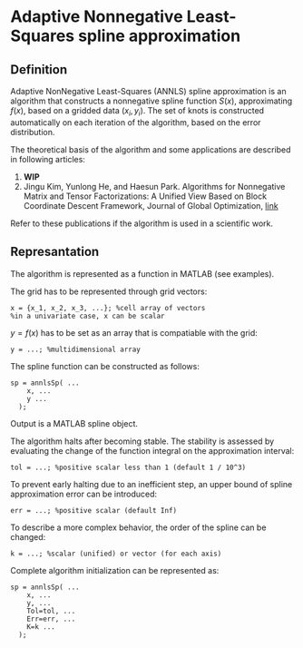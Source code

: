 # Adaptive Nonnegative Least-Squares spline approximation

## Definition

Adaptive NonNegative Least-Squares (ANNLS) spline approximation is an algorithm that constructs a nonnegative spline function $S(x)$, approximating $f(x)$, based on a gridded data $(x_i, y_i)$. The set of knots is constructed automatically on each iteration of the algorithm, based on the error distribution. 

The theoretical basis of the algorithm and some applications are described in following articles:
1. **WIP**
2. Jingu Kim, Yunlong He, and Haesun Park. Algorithms for Nonnegative Matrix and Tensor Factorizations: A Unified View Based on Block Coordinate Descent Framework, Journal of Global Optimization, [link](http://dx.doi.org/10.1007/s10898-013-0035-4)

Refer to these publications if the algorithm is used in a scientific work.

## Represantation

The algorithm is represented as a function in MATLAB (see examples).

The grid has to be represented through grid vectors:
```
x = {x_1, x_2, x_3, ...}; %cell array of vectors
%in a univariate case, x can be scalar
```

$y = f(x)$ has to be set as an array that is compatiable with the grid:
```
y = ...; %multidimensional array
```

The spline function can be constructed as follows:
```
sp = annlsSp( ...
    x, ...
    y ...
  );
```
Output is a MATLAB spline object.

The algorithm halts after becoming stable. The stability is assessed by evaluating the change of the function integral on the approximation interval:
```
tol = ...; %positive scalar less than 1 (default 1 / 10^3)
```

To prevent early halting due to an inefficient step, an upper bound of spline approximation error can be introduced:
```
err = ...; %positive scalar (default Inf)
```

To describe a more complex behavior, the order of the spline can be changed:
```
k = ...; %scalar (unified) or vector (for each axis)
```

Complete algorithm initialization can be represented as:
```
sp = annlsSp( ...
    x, ...
    y, ...
    Tol=tol, ...
    Err=err, ...
    K=k ...
  );
```
